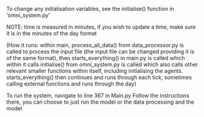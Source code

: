 To change any initialisation variables, see the initialise() function in 'omni_system.py'

NOTE: time is measured in minutes, if you wish to update a time, make sure it is in the minutes of the day format

(How it runs:
within main, 
process_all_data() from data_processor.py is called to process the input file (the input file can be changed providing it is of the same format),
then starts_everything() in main.py is called which within it calls
initialise() from omni_system.py is called which also calls other relevant smaller functions within itself, including initialising the agents.
starts_everything() then continues and runs through each tick, sometimes calling external functions and runs through the day)

To run the system, navigate to line 367 in Main.py
Follow the instructions there, you can choose to just run the model or the data processing and the model